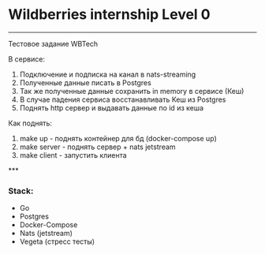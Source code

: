 # Wildberries internship Level 0

***

Тестовое задание WBTech

В сервисе:
<ol>
    <li>Подключение и подписка на канал в nats-streaming</li>
    <li>Полученные данные писать в Postgres</li>
    <li>Так же полученные данные сохранить in memory в сервисе (Кеш)</li>
    <li>В случае падения сервиса восстанавливать Кеш из Postgres</li>
    <li>Поднять http сервер и выдавать данные по id из кеша</li>
</ol>

Как поднять:
<ol>
    <li>make up - поднять контейнер для бд (docker-compose up)
    <li>make server - поднять сервер + nats jetstream
    <li>make client - запустить клиента
</ol>
***

### Stack:
* Go
* Postgres
* Docker-Compose
* Nats (jetstream)
* Vegeta (стресс тесты)

